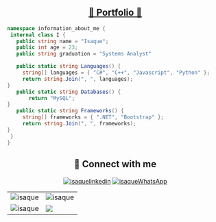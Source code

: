 <h2 align="center"><a href="https://isaquepemasi.vercel.app/" target="_blank">🎯 Portfolio 🤖</a></h2> 		

 ```csharp
namespace information_about_me {
  internal class I {
    public string name = "Isaque";
    public int age = 23;
    public string graduation = "Systems Analyst"

    public static string Languages() {
      string[] languages = { "C#", "C++", "Javascript", "Python" };
      return string.Join(", ", languages);
}
    public static string Databases() {
        return "MySQL";
}
    public static string Frameworks() {
      string[] frameworks = { ".NET", "Bootstrap" };
      return string.Join(", ", frameworks);
}
  }
}
``` 
<!-- <img width=100% src="https://capsule-render.vercel.app/api?type=waving&color=bf91f3&height=120&section=header&text=Isaque+Pemasi&fontSize=20&fontColor=fff&animation=twinkling&fontAlignY=35"/>

[![Typing SVG](https://readme-typing-svg.herokuapp.com/?color=ffffff&size=35&center=true&vCenter=true&width=1000&lines=Hello,+My+name+is+Isaque;I+live+in+Brazil;I+am+a+systems+analyst;with+knowledge+in+web/software+development,;computer+networks+and+cybersecurity;:%29)](https://git.io/typing-svg) -->


<!-- <table>
  <tr>
<td align="center"> <h2 >Languages 👨‍💻 </h2> </td>
<td align="center"> <h2>👾 Library & Frameworks</h2> </td>
  </tr>
  <tr>
    <td>
        <img src="https://img.shields.io/badge/JavaScript-323330?style=for-the-badge&logo=javascript&logoColor=F7DF1E"/> 
        <img src="https://img.shields.io/badge/Java-ED8B00?style=for-the-badge&logo=java&logoColor=white"/>
        <img src="https://img.shields.io/badge/C%2B%2B-00599C?style=for-the-badge&logo=c%2B%2B&logoColor=white"/>
        <img src="https://img.shields.io/badge/C%23-239120?style=for-the-badge&logo=c-sharp&logoColor=white"/> 
        <img src="https://img.shields.io/badge/Python-FFD43B?style=for-the-badge&logo=python&logoColor=blue"/>
    </td>
    <td>
        <img src="https://img.shields.io/badge/React-20232A?style=for-the-badge&logo=react&logoColor=61DAFB"/>
        <img src="https://img.shields.io/badge/Spring-6DB33F?style=for-the-badge&logo=spring&logoColor=white"/>    
        <img src="https://img.shields.io/badge/.NET-512BD4?style=for-the-badge&logo=dotnet&logoColor=white"/>    
    </td>
  </tr>

  <tr>
<td align="center"> <h2 >Database ⚡</h2> </td>
<td align="center"> <h2>☁ Cloud </h2> </td>
  </tr>
  <tr>
    <td>
    <img src="https://img.shields.io/badge/MySQL-005C84?style=for-the-badge&logo=mysql&logoColor=white" />    
    <img src="https://img.shields.io/badge/PostgreSQL-316192?style=for-the-badge&logo=postgresql&logoColor=white" />
    </td>
    <td>
    <img src="https://img.shields.io/badge/Amazon_AWS-FF9900?style=for-the-badge&logo=amazonaws&logoColor=white"/>  
    </td>
  </tr>

  <tr>
<td align="center"> <h2 >Page Builders ⌨</h2> </td>
<td align="center"> <h2>📟 Terminal </h2> </td>
  </tr>
  <tr>
    <td>
    <img src="https://img.shields.io/badge/Wordpress-21759B?style=for-the-badge&logo=wordpress&logoColor=white" />
    </td>
    <td>
    <img src="https://img.shields.io/badge/GIT-E44C30?style=for-the-badge&logo=git&logoColor=white" />
    <img src="https://img.shields.io/badge/powershell-5391FE?style=for-the-badge&logo=powershell&logoColor=white" />
    <img src="https://img.shields.io/badge/windows%20terminal-4D4D4D?style=for-the-badge&logo=windows%20terminal&logoColor=white" />
  </td>   
  </tr>
  
  <tr>
<td align="center"> <h2 >IDE & Code editor 🧠</h2> </td>
<td align="center"> <h2>🌐 OS</h2> </td>
  </tr>
  <tr>
    <td>
    <img src="https://img.shields.io/badge/VSCode-0078D4?style=for-the-badge&logo=visual%20studio%20code&logoColor=white"/>
    <img src="https://img.shields.io/badge/sublime_text-%23575757.svg?&style=for-the-badge&logo=sublime-text&logoColor=important" />
    <img src="https://img.shields.io/badge/Eclipse-2C2255?style=for-the-badge&logo=eclipse&logoColor=white" />
    <img src="https://img.shields.io/badge/replit-667881?style=for-the-badge&logo=replit&logoColor=white" />
    <img src="https://img.shields.io/badge/Visual_Studio-5C2D91?style=for-the-badge&logo=visual%20studio&logoColor=white" />
    <img src="https://img.shields.io/badge/PyCharm-000000.svg?&style=for-the-badge&logo=PyCharm&logoColor=white" />
    </td>
    <td>
    <img src="https://img.shields.io/badge/Android-3DDC84?style=for-the-badge&logo=android&logoColor=white" />
    <img src="https://img.shields.io/badge/Windows-0078D6?style=for-the-badge&logo=windows&logoColor=white" />
    <img src="https://img.shields.io/badge/mac%20os-000000?style=for-the-badge&logo=apple&logoColor=white"/>
    <img src="https://img.shields.io/badge/Ubuntu-E95420?style=for-the-badge&logo=ubuntu&logoColor=white" />
    <img src="https://img.shields.io/badge/Linux_Mint-87CF3E?style=for-the-badge&logo=linux-mint&logoColor=white"/>
    <img src="https://img.shields.io/badge/Lubuntu-0068C8?style=for-the-badge&logo=lubuntu&logoColor=white"/>
    <img src="https://img.shields.io/badge/Kali_Linux-557C94?style=for-the-badge&logo=kali-linux&logoColor=white"/>
    </td>
  </tr>

  <tr>
<td align="center"> <h2 >Virtualization 💻</h2> </td>
<td align="center"> <h2>Sounds 🎵</h2> </td>
  </tr>
  <tr>
    <td>
    <img src="https://img.shields.io/badge/VirtualBox-21416b?style=for-the-badge&logo=VirtualBox&logoColor=white" />
    </td>
    <td>
    <a href="https://open.spotify.com/playlist/3cUTrHqi1439w3FZUbGToK" target="blank"><img src="https://img.shields.io/badge/Spotify-1ED760?&style=for-the-badge&logo=spotify&logoColor=white" />
  </tr>
</table> -->

<h2 align="center">👥 Connect with me</h2>
<p align="center">
   <a  href="https://www.linkedin.com/in/isaquepemasi/" target="blank"><img align="center" src="https://img.shields.io/badge/LinkedIn-0077B5?style=for-the-badge&logo=linkedin&logoColor=white" alt="isaquelinkedin" /></a>
    <!-- <a href="https://discord.gg/N75xwBBwh6" target="blank"><img align="center" src=https://img.shields.io/badge/Discord-7289DA?style=for-the-badge&logo=discord&logoColor=white alt="isaqueDiscord" /></a> -->
    <a href="https://api.whatsapp.com/send?phone=+5511987886593&text=Oi%20Isaque" target="blank"><img align="center" src=https://img.shields.io/badge/WhatsApp-25D366?style=for-the-badge&logo=whatsapp&logoColor=white alt="isaqueWhatsApp" /></a>

</p>
 
<table>
<tr>
<td> <img src="https://github-readme-stats.vercel.app/api/top-langs/?username=IsaquePemasi&layout=compact&langs_count=100&theme=tokyonight" alt="isaque" />
</td>    
<td> <img src="https://github-readme-stats.vercel.app/api?username=IsaquePemasi&show_icons=true&count_private=true&theme=tokyonight&hide=stars" alt="isaque" />
</td>
</tr>
<tr>
<td> <img src="https://github-readme-streak-stats.herokuapp.com/?user=IsaquePemasi&theme=tokyonight" alt="isaque" />
</td>    
<td> 
<img src="https://github-profile-summary-cards.vercel.app/api/cards/profile-details?username=IsaquePemasi&theme=tokyonight" />
</td>
</tr>
</table>

<!-- <img width=100% src="https://capsule-render.vercel.app/api?type=waving&color=bf91f3&height=120&section=footer"/> -->
